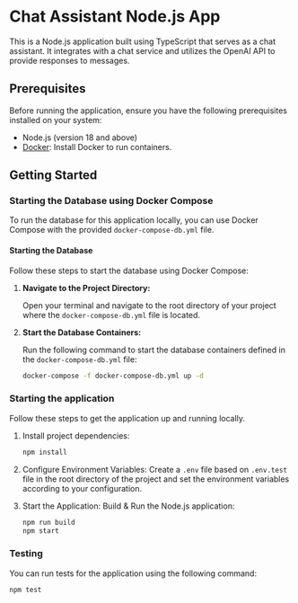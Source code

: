 # Chat Assistant Node.js App

This is a Node.js application built using TypeScript that serves as a chat assistant. It integrates with a chat service and utilizes the OpenAI API to provide responses to messages.

## Prerequisites

Before running the application, ensure you have the following prerequisites installed on your system:

- Node.js (version 18 and above)
- [Docker](https://docs.docker.com/get-docker/): Install Docker to run containers.

## Getting Started

### Starting the Database using Docker Compose

To run the database for this application locally, you can use Docker Compose with the provided `docker-compose-db.yml` file.

#### Starting the Database

Follow these steps to start the database using Docker Compose:

1. **Navigate to the Project Directory:**

   Open your terminal and navigate to the root directory of your project where the `docker-compose-db.yml` file is located.

2. **Start the Database Containers:**

   Run the following command to start the database containers defined in the `docker-compose-db.yml` file:

   ```bash
   docker-compose -f docker-compose-db.yml up -d

### Starting the application

Follow these steps to get the application up and running locally.

1. Install project dependencies:

   ```bash
   npm install
   ```

1. Configure Environment Variables:
Create a `.env` file based on `.env.test` file in the root directory of the project and set the environment variables according to your configuration.

1. Start the Application: Build &
Run the Node.js application:

   ```bash
   npm run build
   npm start
   ```

### Testing

You can run tests for the application using the following command:

   ```bash
   npm test
   ```